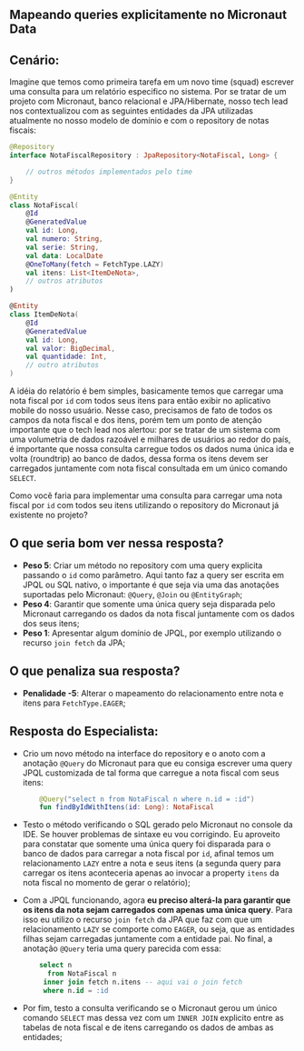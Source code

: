 ## Mapeando queries explicitamente no Micronaut Data

## Cenário:

Imagine que temos como primeira tarefa em um novo time (squad) escrever uma consulta para um relatório especifico no sistema. Por se tratar de um projeto com Micronaut, banco relacional e JPA/Hibernate, nosso tech lead nos contextualizou com as seguintes entidades da JPA utilizadas atualmente no nosso modelo de domínio e com o repository de notas fiscais:

```kotlin
@Repository
interface NotaFiscalRepository : JpaRepository<NotaFiscal, Long> {

    // outros métodos implementados pelo time
}

@Entity
class NotaFiscal(
    @Id
    @GeneratedValue
    val id: Long,
    val numero: String, 
    val serie: String, 
    val data: LocalDate
    @OneToMany(fetch = FetchType.LAZY)
    val itens: List<ItemDeNota>,
    // outros atributos
)

@Entity
class ItemDeNota(
    @Id
    @GeneratedValue
    val id: Long,
    val valor: BigDecimal, 
    val quantidade: Int,
    // outro atributos
)
```

A idéia do relatório é bem simples, basicamente temos que carregar uma nota fiscal por `id` com todos seus itens para então exibir no aplicativo mobile do nosso usuário. Nesse caso, precisamos de fato de todos os campos da nota fiscal e dos itens, porém tem um ponto de atenção importante que o tech lead nos alertou: por se tratar de um sistema com uma volumetria de dados razoável e milhares de usuários ao redor do país, é importante que nossa consulta carregue todos os dados numa única ida e volta (roundtrip) ao banco de dados, dessa forma os itens devem ser carregados juntamente com nota fiscal consultada em um único comando `SELECT`.

Como você faria para implementar uma consulta para carregar uma nota fiscal por `id` com todos seu itens utilizando o repository do Micronaut já existente no projeto? 

## O que seria bom ver nessa resposta?

- **Peso 5**: Criar um método no repository com uma query explicita passando o `id` como parâmetro. Aqui tanto faz a query ser escrita em JPQL ou SQL nativo, o importante é que seja via uma das anotações suportadas pelo Micronaut:  `@Query`, `@Join` ou `@EntityGraph`;
- **Peso 4**: Garantir que somente uma única query seja disparada pelo Micronaut carregando os dados da nota fiscal juntamente com os dados dos seus itens;
- **Peso 1**: Apresentar algum domínio de JPQL, por exemplo utilizando o recurso `join fetch` da JPA;

## O que penaliza sua resposta?

- **Penalidade -5**: Alterar o mapeamento do relacionamento entre nota e itens para `FetchType.EAGER`;

## Resposta do Especialista:

- Crio um novo método na interface do repository e o anoto com a anotação `@Query` do Micronaut para que eu consiga escrever uma query JPQL customizada de tal forma que carregue a nota fiscal com seus itens:
    ```kotlin
        @Query("select n from NotaFiscal n where n.id = :id")
        fun findByIdWithItens(id: Long): NotaFiscal
    ```

- Testo o método verificando o SQL gerado pelo Micronaut no console da IDE. Se houver problemas de sintaxe eu vou corrigindo. Eu aproveito para constatar que somente uma única query foi disparada para o banco de dados para carregar a nota fiscal por `id`, afinal temos um relacionamento `LAZY` entre a nota e seus itens (a segunda query para carregar os itens aconteceria apenas ao invocar a property `itens` da nota fiscal no momento de gerar o relatório);

- Com a JPQL funcionando, agora **eu preciso alterá-la para garantir que os itens da nota sejam carregados com apenas uma única query**. Para isso eu utilizo o recurso `join fetch` da JPA que faz com que um relacionamento `LAZY` se comporte como `EAGER`, ou seja, que as entidades filhas sejam carregadas juntamente com a entidade pai. No final, a anotação `@Query` teria uma query parecida com essa:
    ```sql
        select n 
          from NotaFiscal n 
         inner join fetch n.itens -- aqui vai o join fetch
         where n.id = :id
    ```

- Por fim, testo a consulta verificando se o Micronaut gerou um único comando `SELECT` mas dessa vez com um `INNER JOIN` explicito entre as tabelas de nota fiscal e de itens carregando os dados de ambas as entidades;